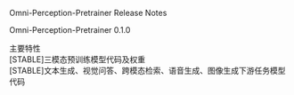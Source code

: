Omni-Perception-Pretrainer Release Notes

Omni-Perception-Pretrainer 0.1.0

主要特性\
[STABLE]三模态预训练模型代码及权重\
[STABLE]文本生成、视觉问答、跨模态检索、语音生成、图像生成下游任务模型代码
